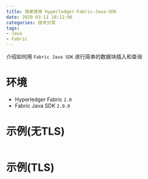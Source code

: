 ```yaml
---
title: 简单使用 Hyperledger-Fabric-Java-SDK
date: 2020-03-11 18:12:06
categories: 技术分享
tags:
- Java
- Fabric
---
```



介绍如何用 `Fabric Java SDK` 进行简单的数据块插入和查询
# 环境
- Hyperledger Fabric `2.0`
- Fabric Java SDK `2.0.0`
 
# 示例(无TLS)
```Java

```

# 示例(TLS)
```Java

```